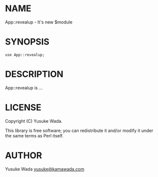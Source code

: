 # NAME

App::revealup - It's new $module

# SYNOPSIS

    use App::revealup;

# DESCRIPTION

App::revealup is ...

# LICENSE

Copyright (C) Yusuke Wada.

This library is free software; you can redistribute it and/or modify
it under the same terms as Perl itself.

# AUTHOR

Yusuke Wada <yusuke@kamawada.com>
